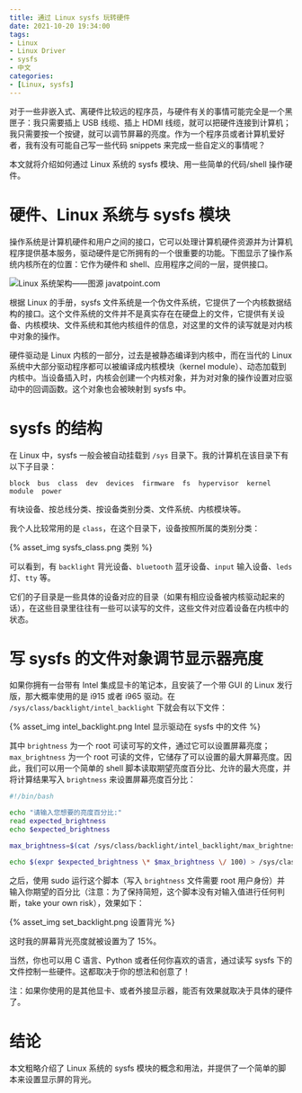 ```yaml
---
title: 通过 Linux sysfs 玩转硬件
date: 2021-10-20 19:34:00
tags:
- Linux
- Linux Driver
- sysfs
- 中文
categories:
- [Linux, sysfs]
---
```


对于一些非嵌入式、离硬件比较远的程序员，与硬件有关的事情可能完全是一个黑匣子：我只需要插上 USB 线缆、插上 HDMI 线缆，就可以把硬件连接到计算机；我只需要按一个按键，就可以调节屏幕的亮度。作为一个程序员或者计算机爱好者，我有没有可能自己写一些代码 snippets 来完成一些自定义的事情呢？

本文就将介绍如何通过 Linux 系统的 sysfs 模块、用一些简单的代码/shell 操作硬件。

# 硬件、Linux 系统与 sysfs 模块

操作系统是计算机硬件和用户之间的接口，它可以处理计算机硬件资源并为计算机程序提供基本服务，驱动硬件是它所拥有的一个很重要的功能。下图显示了操作系统内核所在的位置：它作为硬件和 shell、应用程序之间的一层，提供接口。

![Linux 系统架构——图源 javatpoint.com](https://static.javatpoint.com/linux/images/architecture-of-linux.png)

根据 Linux 的手册，sysfs 文件系统是一个伪文件系统，它提供了一个内核数据结构的接口。这个文件系统的文件并不是真实存在在硬盘上的文件，它提供有关设备、内核模块、文件系统和其他内核组件的信息，对这里的文件的读写就是对内核中对象的操作。

硬件驱动是 Linux 内核的一部分，过去是被静态编译到内核中，而在当代的 Linux 系统中大部分驱动程序都可以被编译成内核模块（kernel module）、动态加载到内核中。当设备插入时，内核会创建一个内核对象，并为对对象的操作设置对应驱动中的回调函数。这个对象也会被映射到 sysfs 中。

# sysfs 的结构

在 Linux 中，sysfs 一般会被自动挂载到 `/sys` 目录下。我的计算机在该目录下有以下子目录：

```
block  bus  class  dev  devices  firmware  fs  hypervisor  kernel  module  power
```

有块设备、按总线分类、按设备类别分类、文件系统、内核模块等。

我个人比较常用的是 `class`，在这个目录下，设备按照所属的类别分类：

{% asset_img sysfs_class.png 类别 %}

可以看到，有 `backlight` 背光设备、`bluetooth` 蓝牙设备、`input` 输入设备、`leds` 灯、`tty` 等。

它们的子目录是一些具体的设备对应的目录（如果有相应设备被内核驱动起来的话），在这些目录里往往有一些可以读写的文件，这些文件对应着设备在内核中的状态。

# 写 sysfs 的文件对象调节显示器亮度

如果你拥有一台带有 Intel 集成显卡的笔记本，且安装了一个带 GUI 的 Linux 发行版，那大概率使用的是 i915 或者 i965 驱动。在 `/sys/class/backlight/intel_backlight` 下就会有以下文件：

{% asset_img intel_backlight.png Intel 显示驱动在 sysfs 中的文件 %}

其中 `brightness` 为一个 root 可读可写的文件，通过它可以设置屏幕亮度；`max_brightness` 为一个 root 可读的文件，它储存了可以设置的最大屏幕亮度。因此，我们可以用一个简单的 shell 脚本读取期望亮度百分比、允许的最大亮度，并将计算结果写入 `brightness` 来设置屏幕亮度百分比：

```bash
#!/bin/bash

echo "请输入您想要的亮度百分比:"
read expected_brightness
echo $expected_brightness

max_brightness=$(cat /sys/class/backlight/intel_backlight/max_brightness)

echo $(expr $expected_brightness \* $max_brightness \/ 100) > /sys/class/backlight/intel_backlight/brightness
```

之后，使用 sudo 运行这个脚本（写入 `brightness` 文件需要 root 用户身份）并输入你期望的百分比（注意：为了保持简短，这个脚本没有对输入值进行任何判断，take your own risk），效果如下：

{% asset_img set_backlight.png 设置背光 %}

这时我的屏幕背光亮度就被设置为了 15%。

当然，你也可以用 C 语言、Python 或者任何你喜欢的语言，通过读写 sysfs 下的文件控制一些硬件。这都取决于你的想法和创意了！

注：如果你使用的是其他显卡、或者外接显示器，能否有效果就取决于具体的硬件了。

# 结论

本文粗略介绍了 Linux 系统的 sysfs 模块的概念和用法，并提供了一个简单的脚本来设置显示屏的背光。

